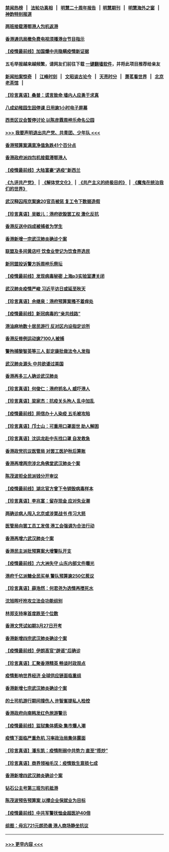 #### [禁闻热榜](热点新闻.md?=0)  &nbsp;&nbsp;|&nbsp;&nbsp; [法轮功真相](https://github.com/gfw-breaker/truth/blob/master/README.md?=0) &nbsp;&nbsp;|&nbsp;&nbsp; [明慧二十周年报告](https://github.com/gfw-breaker/mh-reports/blob/master/README.md?=0) &nbsp;&nbsp;|&nbsp;&nbsp;[明慧期刊](https://github.com/gfw-breaker/mh-qikan) &nbsp;&nbsp;|&nbsp;&nbsp; [明慧海外之窗](https://github.com/gfw-breaker/mh-news/blob/master/README.md?=0) &nbsp;&nbsp;|&nbsp;&nbsp; [神韵特别报道](https://github.com/gfw-breaker/mh-news/blob/master/shenyun.md?=0)
#### [两班接载滞鄂港人包机返港](../pages/nsc415/n11915855.md?t=03052202) 
#### [香港通讯局撤免费电视须播港台节目指示](../pages/nsc415/n11915831.md?t=03052202) 
#### [【疫情最前线】加国爆中共隐瞒疫情新证据](../pages/nsc415/n11915482.md?t=03052202) 
#### 五毛举报越来越频繁，请网友们前往下载 [一键翻墙软件](https://github.com/gfw-breaker/ssr-accounts)，并将此项目推荐给亲友
#### [新闻拍案惊奇](https://github.com/gfw-breaker/banned-news/blob/master/pages/link4.md) &nbsp;&nbsp;|&nbsp;&nbsp; [江峰时刻](https://github.com/gfw-breaker/banned-news/blob/master/pages/link4.md) &nbsp;&nbsp;|&nbsp;&nbsp; [文昭谈古论今](https://github.com/gfw-breaker/banned-news/blob/master/pages/link4.md) &nbsp;&nbsp;|&nbsp;&nbsp; [天亮时分](https://github.com/gfw-breaker/banned-news/blob/master/pages/link4.md) &nbsp;&nbsp;|&nbsp;&nbsp; [萧茗看世界](https://github.com/gfw-breaker/banned-news/blob/master/pages/link4.md) &nbsp;&nbsp;|&nbsp;&nbsp; [北京老茶馆](https://github.com/gfw-breaker/banned-news/blob/master/pages/link4.md) &nbsp;&nbsp;|&nbsp;&nbsp; 
#### [【珍言真语】桑普：谎言致命 墙内人应勇于求真](../pages/nsc415/n11915169.md?t=03052202) 
#### [八成幼稚园生因停课 日用逾1小时电子屏幕](../pages/nsc415/n11913263.md?t=03052202) 
#### [西贡区议会暂停讨论 以陈彦霖周梓乐命名公园](../pages/nsc415/n11913248.md?t=03052202) 
#### [>>> 我要声明退出共产党、共青团、少年队 <<<](https://github.com/begood0513/goodnews/blob/master/quit/letter.md) 
#### [香港预算案满意净值急跌41个百分点](../pages/nsc415/n11913236.md?t=03052202) 
#### [香港政府派四包机接载滞鄂港人](../pages/nsc415/n11913211.md?t=03052202) 
#### [【疫情最前线】大陆富豪“逃疫”新西兰](../pages/nsc415/n11913160.md?t=03052202) 
#### [《九评共产党》](https://github.com/begood0513/9ping.md/blob/master/README.md) &nbsp;|&nbsp; [《解体党文化》](../../../../jtdwh.md/blob/master/README.md)  &nbsp;|&nbsp; [《共产主义的终极目的》](../../../../gczydzjmd.md/blob/master/README.md) &nbsp;|&nbsp; [《魔鬼在统治我们的世界》](../../../../mgztzwmdsj.md/blob/master/README.md) 
#### [武汉释囚闯京案逾20官员被惩 复工令下数据造假](../pages/nsc415/n11912743.md?t=03052202) 
#### [【珍言真语】吴敏儿：港府欲毁罢工权 激化反抗](../pages/nsc415/n11912457.md?t=03052202) 
#### [香港反送中四成被捕者为学生](../pages/nsc415/n11910730.md?t=03052202) 
#### [香港新增一宗武汉肺炎确诊个案](../pages/nsc415/n11910724.md?t=03052202) 
#### [联盟及多间黄店吁 饮食业登记为饮食界选民](../pages/nsc415/n11910718.md?t=03052202) 
#### [新同盟投诉警方拆周梓乐祭坛](../pages/nsc415/n11910707.md?t=03052202) 
#### [【疫情最前线】发现病毒秘密 上海p3实验室遭关闭](../pages/nsc415/n11910640.md?t=03052202) 
#### [武汉肺炎疫情严峻 习近平访日或延至秋天](../pages/nsc415/n11910570.md?t=03052202) 
#### [【珍言真语】佘继泉：港府预算案搔不着痒处](../pages/nsc415/n11910011.md?t=03052202) 
#### [【疫情最前线】新冠病毒的“亲共线路”](../pages/nsc415/n11907734.md?t=03052202) 
#### [港油麻地数十居民游行 反对区内设指定诊所](../pages/nsc415/n11907900.md?t=03052202) 
#### [香港反修例运动逾7100人被捕](../pages/nsc415/n11907922.md?t=03052202) 
#### [警拘捕黎智英等三人 彭定康批做法令人发指](../pages/nsc415/n11907905.md?t=03052202) 
#### [武汉肺炎源头 中共欲诿过美国](../pages/nsc415/n11907665.md?t=03052202) 
#### [香港再多三人确诊武汉肺炎](../pages/nsc415/n11907846.md?t=03052202) 
#### [【珍言真语】何俊仁：港府抓名人 威吓港人](../pages/nsc415/n11907561.md?t=03052202) 
#### [【珍言真语】梁家杰：抗疫关头拘人 乱中加乱](../pages/nsc415/n11907444.md?t=03052202) 
#### [【疫情最前线】网信办十人染疫 五毛被攻陷](../pages/nsc415/n11903757.md?t=03052202) 
#### [【珍言真语】邝士山：可重用口罩面世 助人解困](../pages/nsc415/n11903875.md?t=03052202) 
#### [【珍言真语】沈运龙赴中东找口罩 自发救急](../pages/nsc415/n11903291.md?t=03052202) 
#### [香港政党抗议医管局 对罢工医护秋后算账](../pages/nsc415/n11901746.md?t=03052202) 
#### [香港再增两宗涉北角佛堂武汉肺炎个案](../pages/nsc415/n11901737.md?t=03052202) 
#### [陈茂波拒全民派钱分开审议](../pages/nsc415/n11901672.md?t=03052202) 
#### [【疫情最前线】湖北官方曾下令销毁病毒样本](../pages/nsc415/n11901518.md?t=03052202) 
#### [【珍言真语】李兆富：留存现金 应对失业潮](../pages/nsc415/n11901448.md?t=03052202) 
#### [两确诊病人闯入北京或涉栗战书 传习大怒](../pages/nsc415/n11901180.md?t=03052202) 
#### [医管局向罢工员工发信 港工会强调为合法行动](../pages/nsc415/n11898870.md?t=03052202) 
#### [香港再增六武汉肺炎个案](../pages/nsc415/n11898843.md?t=03052202) 
#### [香港民主派批预算案大增警队开支](../pages/nsc415/n11898813.md?t=03052202) 
#### [【疫情最前线】六大洲失守 山东内部文件曝光](../pages/nsc415/n11898455.md?t=03052202) 
#### [港府千亿派糖全民买单 警队预算逾250亿惹议](../pages/nsc415/n11898608.md?t=03052202) 
#### [【珍言真语】薛浩然：何君尧为选情再搅死水](../pages/nsc415/n11898269.md?t=03052202) 
#### [沈旭晖吁抢攻立法会功能组别](../pages/nsc415/n11896084.md?t=03052202) 
#### [林郑支持率首度跌至个位数](../pages/nsc415/n11896058.md?t=03052202) 
#### [香港文凭试如期3月27日开考](../pages/nsc415/n11896055.md?t=03052202) 
#### [香港新增四宗武汉肺炎确诊个案](../pages/nsc415/n11896040.md?t=03052202) 
#### [【疫情最前线】伊朗高官“辟谣”后确诊](../pages/nsc415/n11895902.md?t=03052202) 
#### [【珍言真语】汇聚香港精英 畅谈时政观点](../pages/nsc415/n11895733.md?t=03052202) 
#### [疫情影响世界经济 全球供应链面临重组](../pages/nsc415/n11895634.md?t=03052202) 
#### [香港新增七宗武汉肺炎确诊个案](../pages/nsc415/n11893498.md?t=03052202) 
#### [的士司机游行期间撞伤人 许智峯提私人检控](../pages/nsc415/n11893483.md?t=03052202) 
#### [香港政府向南韩发红色旅游警示](../pages/nsc415/n11893398.md?t=03052202) 
#### [【疫情最前线】监狱集体感染 集市爆人潮](../pages/nsc415/n11893181.md?t=03052202) 
#### [疫情下面临严重危机  习率政治局集体露面](../pages/nsc415/n11893305.md?t=03052202) 
#### [【珍言真语】潘东凯：疫情削弱中共势力 直至“揽炒”](../pages/nsc415/n11892866.md?t=03052202) 
#### [【珍言真语】商界领袖毛汉：疫情致生意损七成](../pages/nsc415/n11890348.md?t=03052202) 
#### [香港新增四武汉肺炎确诊个案](../pages/nsc415/n11890610.md?t=03052202) 
#### [钻石公主号第三班包机抵港](../pages/nsc415/n11890645.md?t=03052202) 
#### [陈茂波预告预算案 以撑企业保就业为目标](../pages/nsc415/n11890574.md?t=03052202) 
#### [【疫情最前线】中共军警抚恤金超医护40倍](../pages/nsc415/n11890458.md?t=03052202) 
#### [组图：毋忘721元朗恐袭 港人商场静坐抗议](../pages/nsc415/n11876882.md?t=03052202) 

----
#### [ >>> 更早内容 <<< ](../indexes/nsc415-earlier.md)
